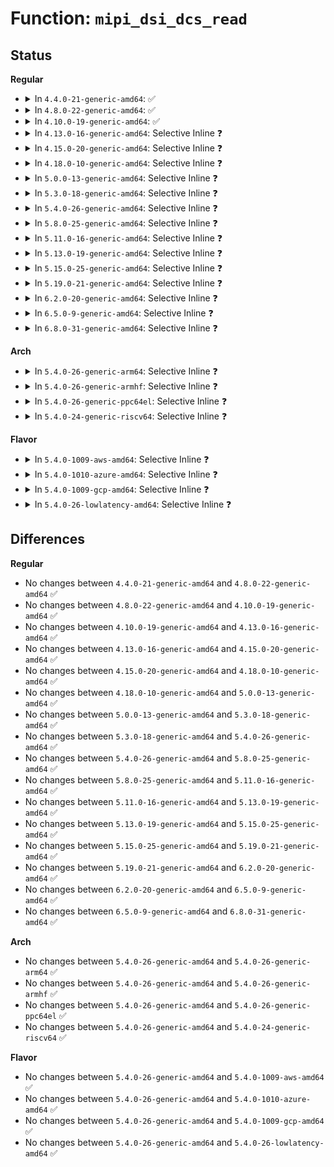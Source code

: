 # Function: <code>mipi_dsi_dcs_read</code>

## Status
<b>Regular</b>
<ul>
<li>
<details>
<summary>In <code>4.4.0-21-generic-amd64</code>: ✅</summary>

```c
ssize_t mipi_dsi_dcs_read(struct mipi_dsi_device * dsi, u8 cmd, void * data, size_t len)
```

```json
{
  "name": "mipi_dsi_dcs_read",
  "collision_type": "Unique Global",
  "inline_type": "No",
  "funcs": [
    {
      "addr": 18446744071584344784,
      "name": "mipi_dsi_dcs_read",
      "external": true,
      "loc": "drivers/gpu/drm/drm_mipi_dsi.c:576",
      "file": "drivers/gpu/drm/drm_mipi_dsi.c",
      "inline": "seen, unknown",
      "caller_inline": [],
      "caller_func": [
        "drivers/gpu/drm/drm_mipi_dsi.c:mipi_dsi_dcs_get_power_mode",
        "drivers/gpu/drm/drm_mipi_dsi.c:mipi_dsi_dcs_get_pixel_format"
      ]
    }
  ],
  "symbols": [
    {
      "addr": 18446744071584344784,
      "name": "mipi_dsi_dcs_read",
      "section": ".text",
      "bind": "STB_GLOBAL",
      "size": 115
    }
  ]
}
```
</details>
</li>
<li>
<details>
<summary>In <code>4.8.0-22-generic-amd64</code>: ✅</summary>

```c
ssize_t mipi_dsi_dcs_read(struct mipi_dsi_device * dsi, u8 cmd, void * data, size_t len)
```

```json
{
  "name": "mipi_dsi_dcs_read",
  "collision_type": "Unique Global",
  "inline_type": "No",
  "funcs": [
    {
      "addr": 18446744071585396640,
      "name": "mipi_dsi_dcs_read",
      "external": true,
      "loc": "drivers/gpu/drm/drm_mipi_dsi.c:733",
      "file": "drivers/gpu/drm/drm_mipi_dsi.c",
      "inline": "seen, unknown",
      "caller_inline": [],
      "caller_func": [
        "drivers/gpu/drm/drm_mipi_dsi.c:mipi_dsi_dcs_get_pixel_format",
        "drivers/gpu/drm/drm_mipi_dsi.c:mipi_dsi_dcs_get_power_mode"
      ]
    }
  ],
  "symbols": [
    {
      "addr": 18446744071585396640,
      "name": "mipi_dsi_dcs_read",
      "section": ".text",
      "bind": "STB_GLOBAL",
      "size": 115
    }
  ]
}
```
</details>
</li>
<li>
<details>
<summary>In <code>4.10.0-19-generic-amd64</code>: ✅</summary>

```c
ssize_t mipi_dsi_dcs_read(struct mipi_dsi_device * dsi, u8 cmd, void * data, size_t len)
```

```json
{
  "name": "mipi_dsi_dcs_read",
  "collision_type": "Unique Global",
  "inline_type": "No",
  "funcs": [
    {
      "addr": 18446744071585597552,
      "name": "mipi_dsi_dcs_read",
      "external": true,
      "loc": "drivers/gpu/drm/drm_mipi_dsi.c:733",
      "file": "drivers/gpu/drm/drm_mipi_dsi.c",
      "inline": "seen, unknown",
      "caller_inline": [],
      "caller_func": [
        "drivers/gpu/drm/drm_mipi_dsi.c:mipi_dsi_dcs_get_display_brightness",
        "drivers/gpu/drm/drm_mipi_dsi.c:mipi_dsi_dcs_get_pixel_format",
        "drivers/gpu/drm/drm_mipi_dsi.c:mipi_dsi_dcs_get_power_mode"
      ]
    }
  ],
  "symbols": [
    {
      "addr": 18446744071585597552,
      "name": "mipi_dsi_dcs_read",
      "section": ".text",
      "bind": "STB_GLOBAL",
      "size": 115
    }
  ]
}
```
</details>
</li>
<li>
<details>
<summary>In <code>4.13.0-16-generic-amd64</code>: Selective Inline ❓</summary>

```c
ssize_t mipi_dsi_dcs_read(struct mipi_dsi_device * dsi, u8 cmd, void * data, size_t len)
```

```json
{
  "name": "mipi_dsi_dcs_read",
  "collision_type": "Unique Global",
  "inline_type": "Selective",
  "funcs": [
    {
      "addr": 18446744071585681244,
      "name": "mipi_dsi_dcs_read",
      "external": true,
      "loc": "drivers/gpu/drm/drm_mipi_dsi.c:733",
      "file": "drivers/gpu/drm/drm_mipi_dsi.c",
      "inline": "not declared, inlined",
      "caller_inline": [
        "drivers/gpu/drm/drm_mipi_dsi.c:mipi_dsi_dcs_get_display_brightness",
        "drivers/gpu/drm/drm_mipi_dsi.c:mipi_dsi_dcs_get_pixel_format",
        "drivers/gpu/drm/drm_mipi_dsi.c:mipi_dsi_dcs_get_power_mode"
      ],
      "caller_func": []
    }
  ],
  "symbols": [
    {
      "addr": 18446744071585680768,
      "name": "mipi_dsi_dcs_read",
      "section": ".text",
      "bind": "STB_GLOBAL",
      "size": 120
    }
  ]
}
```
</details>
</li>
<li>
<details>
<summary>In <code>4.15.0-20-generic-amd64</code>: Selective Inline ❓</summary>

```c
ssize_t mipi_dsi_dcs_read(struct mipi_dsi_device * dsi, u8 cmd, void * data, size_t len)
```

```json
{
  "name": "mipi_dsi_dcs_read",
  "collision_type": "Unique Global",
  "inline_type": "Selective",
  "funcs": [
    {
      "addr": 18446744071586113468,
      "name": "mipi_dsi_dcs_read",
      "external": true,
      "loc": "drivers/gpu/drm/drm_mipi_dsi.c:733",
      "file": "drivers/gpu/drm/drm_mipi_dsi.c",
      "inline": "not declared, inlined",
      "caller_inline": [
        "drivers/gpu/drm/drm_mipi_dsi.c:mipi_dsi_dcs_get_display_brightness",
        "drivers/gpu/drm/drm_mipi_dsi.c:mipi_dsi_dcs_get_pixel_format",
        "drivers/gpu/drm/drm_mipi_dsi.c:mipi_dsi_dcs_get_power_mode"
      ],
      "caller_func": []
    }
  ],
  "symbols": [
    {
      "addr": 18446744071586112992,
      "name": "mipi_dsi_dcs_read",
      "section": ".text",
      "bind": "STB_GLOBAL",
      "size": 120
    }
  ]
}
```
</details>
</li>
<li>
<details>
<summary>In <code>4.18.0-10-generic-amd64</code>: Selective Inline ❓</summary>

```c
ssize_t mipi_dsi_dcs_read(struct mipi_dsi_device * dsi, u8 cmd, void * data, size_t len)
```

```json
{
  "name": "mipi_dsi_dcs_read",
  "collision_type": "Unique Global",
  "inline_type": "Selective",
  "funcs": [
    {
      "addr": 18446744071586361292,
      "name": "mipi_dsi_dcs_read",
      "external": true,
      "loc": "drivers/gpu/drm/drm_mipi_dsi.c:736",
      "file": "drivers/gpu/drm/drm_mipi_dsi.c",
      "inline": "not declared, inlined",
      "caller_inline": [
        "drivers/gpu/drm/drm_mipi_dsi.c:mipi_dsi_dcs_get_display_brightness",
        "drivers/gpu/drm/drm_mipi_dsi.c:mipi_dsi_dcs_get_pixel_format",
        "drivers/gpu/drm/drm_mipi_dsi.c:mipi_dsi_dcs_get_power_mode"
      ],
      "caller_func": []
    }
  ],
  "symbols": [
    {
      "addr": 18446744071586360816,
      "name": "mipi_dsi_dcs_read",
      "section": ".text",
      "bind": "STB_GLOBAL",
      "size": 120
    }
  ]
}
```
</details>
</li>
<li>
<details>
<summary>In <code>5.0.0-13-generic-amd64</code>: Selective Inline ❓</summary>

```c
ssize_t mipi_dsi_dcs_read(struct mipi_dsi_device * dsi, u8 cmd, void * data, size_t len)
```

```json
{
  "name": "mipi_dsi_dcs_read",
  "collision_type": "Unique Global",
  "inline_type": "Selective",
  "funcs": [
    {
      "addr": 18446744071586502540,
      "name": "mipi_dsi_dcs_read",
      "external": true,
      "loc": "drivers/gpu/drm/drm_mipi_dsi.c:738",
      "file": "drivers/gpu/drm/drm_mipi_dsi.c",
      "inline": "not declared, inlined",
      "caller_inline": [
        "drivers/gpu/drm/drm_mipi_dsi.c:mipi_dsi_dcs_get_display_brightness",
        "drivers/gpu/drm/drm_mipi_dsi.c:mipi_dsi_dcs_get_pixel_format",
        "drivers/gpu/drm/drm_mipi_dsi.c:mipi_dsi_dcs_get_power_mode"
      ],
      "caller_func": []
    }
  ],
  "symbols": [
    {
      "addr": 18446744071586502064,
      "name": "mipi_dsi_dcs_read",
      "section": ".text",
      "bind": "STB_GLOBAL",
      "size": 120
    }
  ]
}
```
</details>
</li>
<li>
<details>
<summary>In <code>5.3.0-18-generic-amd64</code>: Selective Inline ❓</summary>

```c
ssize_t mipi_dsi_dcs_read(struct mipi_dsi_device * dsi, u8 cmd, void * data, size_t len)
```

```json
{
  "name": "mipi_dsi_dcs_read",
  "collision_type": "Unique Global",
  "inline_type": "Selective",
  "funcs": [
    {
      "addr": 18446744071586747724,
      "name": "mipi_dsi_dcs_read",
      "external": true,
      "loc": "drivers/gpu/drm/drm_mipi_dsi.c:738",
      "file": "drivers/gpu/drm/drm_mipi_dsi.c",
      "inline": "not declared, inlined",
      "caller_inline": [
        "drivers/gpu/drm/drm_mipi_dsi.c:mipi_dsi_dcs_get_display_brightness",
        "drivers/gpu/drm/drm_mipi_dsi.c:mipi_dsi_dcs_get_pixel_format",
        "drivers/gpu/drm/drm_mipi_dsi.c:mipi_dsi_dcs_get_power_mode"
      ],
      "caller_func": []
    }
  ],
  "symbols": [
    {
      "addr": 18446744071586747248,
      "name": "mipi_dsi_dcs_read",
      "section": ".text",
      "bind": "STB_GLOBAL",
      "size": 120
    }
  ]
}
```
</details>
</li>
<li>
<details>
<summary>In <code>5.4.0-26-generic-amd64</code>: Selective Inline ❓</summary>

```c
ssize_t mipi_dsi_dcs_read(struct mipi_dsi_device * dsi, u8 cmd, void * data, size_t len)
```

```json
{
  "name": "mipi_dsi_dcs_read",
  "collision_type": "Unique Global",
  "inline_type": "Selective",
  "funcs": [
    {
      "addr": 18446744071586894156,
      "name": "mipi_dsi_dcs_read",
      "external": true,
      "loc": "drivers/gpu/drm/drm_mipi_dsi.c:733",
      "file": "drivers/gpu/drm/drm_mipi_dsi.c",
      "inline": "not declared, inlined",
      "caller_inline": [
        "drivers/gpu/drm/drm_mipi_dsi.c:mipi_dsi_dcs_get_display_brightness",
        "drivers/gpu/drm/drm_mipi_dsi.c:mipi_dsi_dcs_get_pixel_format",
        "drivers/gpu/drm/drm_mipi_dsi.c:mipi_dsi_dcs_get_power_mode"
      ],
      "caller_func": []
    }
  ],
  "symbols": [
    {
      "addr": 18446744071586893680,
      "name": "mipi_dsi_dcs_read",
      "section": ".text",
      "bind": "STB_GLOBAL",
      "size": 120
    }
  ]
}
```
</details>
</li>
<li>
<details>
<summary>In <code>5.8.0-25-generic-amd64</code>: Selective Inline ❓</summary>

```c
ssize_t mipi_dsi_dcs_read(struct mipi_dsi_device * dsi, u8 cmd, void * data, size_t len)
```

```json
{
  "name": "mipi_dsi_dcs_read",
  "collision_type": "Unique Global",
  "inline_type": "Selective",
  "funcs": [
    {
      "addr": 18446744071587704092,
      "name": "mipi_dsi_dcs_read",
      "external": true,
      "loc": "drivers/gpu/drm/drm_mipi_dsi.c:786",
      "file": "drivers/gpu/drm/drm_mipi_dsi.c",
      "inline": "not declared, inlined",
      "caller_inline": [
        "drivers/gpu/drm/drm_mipi_dsi.c:mipi_dsi_dcs_get_display_brightness",
        "drivers/gpu/drm/drm_mipi_dsi.c:mipi_dsi_dcs_get_pixel_format",
        "drivers/gpu/drm/drm_mipi_dsi.c:mipi_dsi_dcs_get_power_mode"
      ],
      "caller_func": []
    }
  ],
  "symbols": [
    {
      "addr": 18446744071587705376,
      "name": "mipi_dsi_dcs_read",
      "section": ".text",
      "bind": "STB_GLOBAL",
      "size": 166
    }
  ]
}
```
</details>
</li>
<li>
<details>
<summary>In <code>5.11.0-16-generic-amd64</code>: Selective Inline ❓</summary>

```c
ssize_t mipi_dsi_dcs_read(struct mipi_dsi_device * dsi, u8 cmd, void * data, size_t len)
```

```json
{
  "name": "mipi_dsi_dcs_read",
  "collision_type": "Unique Global",
  "inline_type": "Selective",
  "funcs": [
    {
      "addr": 18446744071587764348,
      "name": "mipi_dsi_dcs_read",
      "external": true,
      "loc": "drivers/gpu/drm/drm_mipi_dsi.c:785",
      "file": "drivers/gpu/drm/drm_mipi_dsi.c",
      "inline": "not declared, inlined",
      "caller_inline": [
        "drivers/gpu/drm/drm_mipi_dsi.c:mipi_dsi_dcs_get_display_brightness",
        "drivers/gpu/drm/drm_mipi_dsi.c:mipi_dsi_dcs_get_pixel_format",
        "drivers/gpu/drm/drm_mipi_dsi.c:mipi_dsi_dcs_get_power_mode"
      ],
      "caller_func": []
    }
  ],
  "symbols": [
    {
      "addr": 18446744071587765920,
      "name": "mipi_dsi_dcs_read",
      "section": ".text",
      "bind": "STB_GLOBAL",
      "size": 166
    }
  ]
}
```
</details>
</li>
<li>
<details>
<summary>In <code>5.13.0-19-generic-amd64</code>: Selective Inline ❓</summary>

```c
ssize_t mipi_dsi_dcs_read(struct mipi_dsi_device * dsi, u8 cmd, void * data, size_t len)
```

```json
{
  "name": "mipi_dsi_dcs_read",
  "collision_type": "Unique Global",
  "inline_type": "Selective",
  "funcs": [
    {
      "addr": 18446744071587643628,
      "name": "mipi_dsi_dcs_read",
      "external": true,
      "loc": "drivers/gpu/drm/drm_mipi_dsi.c:785",
      "file": "drivers/gpu/drm/drm_mipi_dsi.c",
      "inline": "not declared, inlined",
      "caller_inline": [
        "drivers/gpu/drm/drm_mipi_dsi.c:mipi_dsi_dcs_get_display_brightness",
        "drivers/gpu/drm/drm_mipi_dsi.c:mipi_dsi_dcs_get_pixel_format",
        "drivers/gpu/drm/drm_mipi_dsi.c:mipi_dsi_dcs_get_power_mode"
      ],
      "caller_func": []
    }
  ],
  "symbols": [
    {
      "addr": 18446744071587645200,
      "name": "mipi_dsi_dcs_read",
      "section": ".text",
      "bind": "STB_GLOBAL",
      "size": 166
    }
  ]
}
```
</details>
</li>
<li>
<details>
<summary>In <code>5.15.0-25-generic-amd64</code>: Selective Inline ❓</summary>

```c
ssize_t mipi_dsi_dcs_read(struct mipi_dsi_device * dsi, u8 cmd, void * data, size_t len)
```

```json
{
  "name": "mipi_dsi_dcs_read",
  "collision_type": "Unique Global",
  "inline_type": "Selective",
  "funcs": [
    {
      "addr": 18446744071588230188,
      "name": "mipi_dsi_dcs_read",
      "external": true,
      "loc": "drivers/gpu/drm/drm_mipi_dsi.c:785",
      "file": "drivers/gpu/drm/drm_mipi_dsi.c",
      "inline": "not declared, inlined",
      "caller_inline": [
        "drivers/gpu/drm/drm_mipi_dsi.c:mipi_dsi_dcs_get_display_brightness",
        "drivers/gpu/drm/drm_mipi_dsi.c:mipi_dsi_dcs_get_pixel_format",
        "drivers/gpu/drm/drm_mipi_dsi.c:mipi_dsi_dcs_get_power_mode"
      ],
      "caller_func": []
    }
  ],
  "symbols": [
    {
      "addr": 18446744071588231760,
      "name": "mipi_dsi_dcs_read",
      "section": ".text",
      "bind": "STB_GLOBAL",
      "size": 166
    }
  ]
}
```
</details>
</li>
<li>
<details>
<summary>In <code>5.19.0-21-generic-amd64</code>: Selective Inline ❓</summary>

```c
ssize_t mipi_dsi_dcs_read(struct mipi_dsi_device * dsi, u8 cmd, void * data, size_t len)
```

```json
{
  "name": "mipi_dsi_dcs_read",
  "collision_type": "Unique Global",
  "inline_type": "Selective",
  "funcs": [
    {
      "addr": 18446744071589616972,
      "name": "mipi_dsi_dcs_read",
      "external": true,
      "loc": "drivers/gpu/drm/drm_mipi_dsi.c:866",
      "file": "drivers/gpu/drm/drm_mipi_dsi.c",
      "inline": "not declared, inlined",
      "caller_inline": [
        "drivers/gpu/drm/drm_mipi_dsi.c:mipi_dsi_dcs_get_display_brightness",
        "drivers/gpu/drm/drm_mipi_dsi.c:mipi_dsi_dcs_get_pixel_format",
        "drivers/gpu/drm/drm_mipi_dsi.c:mipi_dsi_dcs_get_power_mode"
      ],
      "caller_func": []
    }
  ],
  "symbols": [
    {
      "addr": 18446744071589618832,
      "name": "mipi_dsi_dcs_read",
      "section": ".text",
      "bind": "STB_GLOBAL",
      "size": 173
    }
  ]
}
```
</details>
</li>
<li>
<details>
<summary>In <code>6.2.0-20-generic-amd64</code>: Selective Inline ❓</summary>

```c
ssize_t mipi_dsi_dcs_read(struct mipi_dsi_device * dsi, u8 cmd, void * data, size_t len)
```

```json
{
  "name": "mipi_dsi_dcs_read",
  "collision_type": "Unique Global",
  "inline_type": "Selective",
  "funcs": [
    {
      "addr": 18446744071591217671,
      "name": "mipi_dsi_dcs_read",
      "external": true,
      "loc": "drivers/gpu/drm/drm_mipi_dsi.c:867",
      "file": "drivers/gpu/drm/drm_mipi_dsi.c",
      "inline": "not declared, inlined",
      "caller_inline": [
        "drivers/gpu/drm/drm_mipi_dsi.c:mipi_dsi_dcs_get_display_brightness_large",
        "drivers/gpu/drm/drm_mipi_dsi.c:mipi_dsi_dcs_get_display_brightness",
        "drivers/gpu/drm/drm_mipi_dsi.c:mipi_dsi_dcs_get_pixel_format",
        "drivers/gpu/drm/drm_mipi_dsi.c:mipi_dsi_dcs_get_power_mode"
      ],
      "caller_func": []
    }
  ],
  "symbols": [
    {
      "addr": 18446744071591219568,
      "name": "mipi_dsi_dcs_read",
      "section": ".text",
      "bind": "STB_GLOBAL",
      "size": 173
    }
  ]
}
```
</details>
</li>
<li>
<details>
<summary>In <code>6.5.0-9-generic-amd64</code>: Selective Inline ❓</summary>

```c
ssize_t mipi_dsi_dcs_read(struct mipi_dsi_device * dsi, u8 cmd, void * data, size_t len)
```

```json
{
  "name": "mipi_dsi_dcs_read",
  "collision_type": "Unique Global",
  "inline_type": "Selective",
  "funcs": [
    {
      "addr": 18446744071591577063,
      "name": "mipi_dsi_dcs_read",
      "external": true,
      "loc": "drivers/gpu/drm/drm_mipi_dsi.c:867",
      "file": "drivers/gpu/drm/drm_mipi_dsi.c",
      "inline": "not declared, inlined",
      "caller_inline": [
        "drivers/gpu/drm/drm_mipi_dsi.c:mipi_dsi_dcs_get_display_brightness_large",
        "drivers/gpu/drm/drm_mipi_dsi.c:mipi_dsi_dcs_get_display_brightness",
        "drivers/gpu/drm/drm_mipi_dsi.c:mipi_dsi_dcs_get_pixel_format",
        "drivers/gpu/drm/drm_mipi_dsi.c:mipi_dsi_dcs_get_power_mode"
      ],
      "caller_func": []
    }
  ],
  "symbols": [
    {
      "addr": 18446744071591578976,
      "name": "mipi_dsi_dcs_read",
      "section": ".text",
      "bind": "STB_GLOBAL",
      "size": 173
    }
  ]
}
```
</details>
</li>
<li>
<details>
<summary>In <code>6.8.0-31-generic-amd64</code>: Selective Inline ❓</summary>

```c
ssize_t mipi_dsi_dcs_read(struct mipi_dsi_device * dsi, u8 cmd, void * data, size_t len)
```

```json
{
  "name": "mipi_dsi_dcs_read",
  "collision_type": "Unique Global",
  "inline_type": "Selective",
  "funcs": [
    {
      "addr": 18446744071592304743,
      "name": "mipi_dsi_dcs_read",
      "external": true,
      "loc": "drivers/gpu/drm/drm_mipi_dsi.c:881",
      "file": "drivers/gpu/drm/drm_mipi_dsi.c",
      "inline": "not declared, inlined",
      "caller_inline": [
        "drivers/gpu/drm/drm_mipi_dsi.c:mipi_dsi_dcs_get_display_brightness_large",
        "drivers/gpu/drm/drm_mipi_dsi.c:mipi_dsi_dcs_get_display_brightness",
        "drivers/gpu/drm/drm_mipi_dsi.c:mipi_dsi_dcs_get_pixel_format",
        "drivers/gpu/drm/drm_mipi_dsi.c:mipi_dsi_dcs_get_power_mode"
      ],
      "caller_func": []
    }
  ],
  "symbols": [
    {
      "addr": 18446744071592306432,
      "name": "mipi_dsi_dcs_read",
      "section": ".text",
      "bind": "STB_GLOBAL",
      "size": 173
    }
  ]
}
```
</details>
</li>
</ul>
<b>Arch</b>
<ul>
<li>
<details>
<summary>In <code>5.4.0-26-generic-arm64</code>: Selective Inline ❓</summary>

```c
ssize_t mipi_dsi_dcs_read(struct mipi_dsi_device * dsi, u8 cmd, void * data, size_t len)
```

```json
{
  "name": "mipi_dsi_dcs_read",
  "collision_type": "Unique Global",
  "inline_type": "Selective",
  "funcs": [
    {
      "addr": 18446603336499851928,
      "name": "mipi_dsi_dcs_read",
      "external": true,
      "loc": "drivers/gpu/drm/drm_mipi_dsi.c:733",
      "file": "drivers/gpu/drm/drm_mipi_dsi.c",
      "inline": "not declared, inlined",
      "caller_inline": [
        "drivers/gpu/drm/drm_mipi_dsi.c:mipi_dsi_dcs_get_display_brightness",
        "drivers/gpu/drm/drm_mipi_dsi.c:mipi_dsi_dcs_get_pixel_format",
        "drivers/gpu/drm/drm_mipi_dsi.c:mipi_dsi_dcs_get_power_mode"
      ],
      "caller_func": []
    }
  ],
  "symbols": [
    {
      "addr": 18446603336499851336,
      "name": "mipi_dsi_dcs_read",
      "section": ".text",
      "bind": "STB_GLOBAL",
      "size": 148
    }
  ]
}
```
</details>
</li>
<li>
<details>
<summary>In <code>5.4.0-26-generic-armhf</code>: Selective Inline ❓</summary>

```c
ssize_t mipi_dsi_dcs_read(struct mipi_dsi_device * dsi, u8 cmd, void * data, size_t len)
```

```json
{
  "name": "mipi_dsi_dcs_read",
  "collision_type": "Unique Global",
  "inline_type": "Selective",
  "funcs": [
    {
      "addr": 3232283904,
      "name": "mipi_dsi_dcs_read",
      "external": true,
      "loc": "drivers/gpu/drm/drm_mipi_dsi.c:733",
      "file": "drivers/gpu/drm/drm_mipi_dsi.c",
      "inline": "not declared, inlined",
      "caller_inline": [
        "drivers/gpu/drm/drm_mipi_dsi.c:mipi_dsi_dcs_get_display_brightness",
        "drivers/gpu/drm/drm_mipi_dsi.c:mipi_dsi_dcs_get_pixel_format",
        "drivers/gpu/drm/drm_mipi_dsi.c:mipi_dsi_dcs_get_power_mode"
      ],
      "caller_func": []
    }
  ],
  "symbols": [
    {
      "addr": 3232282508,
      "name": "mipi_dsi_dcs_read",
      "section": ".text",
      "bind": "STB_GLOBAL",
      "size": 140
    }
  ]
}
```
</details>
</li>
<li>
<details>
<summary>In <code>5.4.0-26-generic-ppc64el</code>: Selective Inline ❓</summary>

```c
ssize_t mipi_dsi_dcs_read(struct mipi_dsi_device * dsi, u8 cmd, void * data, size_t len)
```

```json
{
  "name": "mipi_dsi_dcs_read",
  "collision_type": "Unique Global",
  "inline_type": "Selective",
  "funcs": [
    {
      "addr": 13835058055293169308,
      "name": "mipi_dsi_dcs_read",
      "external": true,
      "loc": "drivers/gpu/drm/drm_mipi_dsi.c:733",
      "file": "drivers/gpu/drm/drm_mipi_dsi.c",
      "inline": "not declared, inlined",
      "caller_inline": [
        "drivers/gpu/drm/drm_mipi_dsi.c:mipi_dsi_dcs_get_display_brightness",
        "drivers/gpu/drm/drm_mipi_dsi.c:mipi_dsi_dcs_get_pixel_format",
        "drivers/gpu/drm/drm_mipi_dsi.c:mipi_dsi_dcs_get_power_mode"
      ],
      "caller_func": []
    }
  ],
  "symbols": [
    {
      "addr": 13835058055293167600,
      "name": "mipi_dsi_dcs_read",
      "section": ".text",
      "bind": "STB_GLOBAL",
      "size": 152
    }
  ]
}
```
</details>
</li>
<li>
<details>
<summary>In <code>5.4.0-24-generic-riscv64</code>: Selective Inline ❓</summary>

```c
ssize_t mipi_dsi_dcs_read(struct mipi_dsi_device * dsi, u8 cmd, void * data, size_t len)
```

```json
{
  "name": "mipi_dsi_dcs_read",
  "collision_type": "Unique Global",
  "inline_type": "Selective",
  "funcs": [
    {
      "addr": 18446743936276961726,
      "name": "mipi_dsi_dcs_read",
      "external": true,
      "loc": "drivers/gpu/drm/drm_mipi_dsi.c:733",
      "file": "drivers/gpu/drm/drm_mipi_dsi.c",
      "inline": "not declared, inlined",
      "caller_inline": [
        "drivers/gpu/drm/drm_mipi_dsi.c:mipi_dsi_dcs_get_display_brightness",
        "drivers/gpu/drm/drm_mipi_dsi.c:mipi_dsi_dcs_get_pixel_format",
        "drivers/gpu/drm/drm_mipi_dsi.c:mipi_dsi_dcs_get_power_mode"
      ],
      "caller_func": []
    }
  ],
  "symbols": [
    {
      "addr": 18446743936276960774,
      "name": "mipi_dsi_dcs_read",
      "section": ".text",
      "bind": "STB_GLOBAL",
      "size": 110
    }
  ]
}
```
</details>
</li>
</ul>
<b>Flavor</b>
<ul>
<li>
<details>
<summary>In <code>5.4.0-1009-aws-amd64</code>: Selective Inline ❓</summary>

```c
ssize_t mipi_dsi_dcs_read(struct mipi_dsi_device * dsi, u8 cmd, void * data, size_t len)
```

```json
{
  "name": "mipi_dsi_dcs_read",
  "collision_type": "Unique Global",
  "inline_type": "Selective",
  "funcs": [
    {
      "addr": 18446744071586651244,
      "name": "mipi_dsi_dcs_read",
      "external": true,
      "loc": "drivers/gpu/drm/drm_mipi_dsi.c:733",
      "file": "drivers/gpu/drm/drm_mipi_dsi.c",
      "inline": "not declared, inlined",
      "caller_inline": [
        "drivers/gpu/drm/drm_mipi_dsi.c:mipi_dsi_dcs_get_display_brightness",
        "drivers/gpu/drm/drm_mipi_dsi.c:mipi_dsi_dcs_get_pixel_format",
        "drivers/gpu/drm/drm_mipi_dsi.c:mipi_dsi_dcs_get_power_mode"
      ],
      "caller_func": []
    }
  ],
  "symbols": [
    {
      "addr": 18446744071586650768,
      "name": "mipi_dsi_dcs_read",
      "section": ".text",
      "bind": "STB_GLOBAL",
      "size": 120
    }
  ]
}
```
</details>
</li>
<li>
<details>
<summary>In <code>5.4.0-1010-azure-amd64</code>: Selective Inline ❓</summary>

```c
ssize_t mipi_dsi_dcs_read(struct mipi_dsi_device * dsi, u8 cmd, void * data, size_t len)
```

```json
{
  "name": "mipi_dsi_dcs_read",
  "collision_type": "Unique Global",
  "inline_type": "Selective",
  "funcs": [
    {
      "addr": 18446744071586519740,
      "name": "mipi_dsi_dcs_read",
      "external": true,
      "loc": "drivers/gpu/drm/drm_mipi_dsi.c:733",
      "file": "drivers/gpu/drm/drm_mipi_dsi.c",
      "inline": "not declared, inlined",
      "caller_inline": [
        "drivers/gpu/drm/drm_mipi_dsi.c:mipi_dsi_dcs_get_display_brightness",
        "drivers/gpu/drm/drm_mipi_dsi.c:mipi_dsi_dcs_get_pixel_format",
        "drivers/gpu/drm/drm_mipi_dsi.c:mipi_dsi_dcs_get_power_mode"
      ],
      "caller_func": []
    }
  ],
  "symbols": [
    {
      "addr": 18446744071586519264,
      "name": "mipi_dsi_dcs_read",
      "section": ".text",
      "bind": "STB_GLOBAL",
      "size": 120
    }
  ]
}
```
</details>
</li>
<li>
<details>
<summary>In <code>5.4.0-1009-gcp-amd64</code>: Selective Inline ❓</summary>

```c
ssize_t mipi_dsi_dcs_read(struct mipi_dsi_device * dsi, u8 cmd, void * data, size_t len)
```

```json
{
  "name": "mipi_dsi_dcs_read",
  "collision_type": "Unique Global",
  "inline_type": "Selective",
  "funcs": [
    {
      "addr": 18446744071586848716,
      "name": "mipi_dsi_dcs_read",
      "external": true,
      "loc": "drivers/gpu/drm/drm_mipi_dsi.c:733",
      "file": "drivers/gpu/drm/drm_mipi_dsi.c",
      "inline": "not declared, inlined",
      "caller_inline": [
        "drivers/gpu/drm/drm_mipi_dsi.c:mipi_dsi_dcs_get_display_brightness",
        "drivers/gpu/drm/drm_mipi_dsi.c:mipi_dsi_dcs_get_pixel_format",
        "drivers/gpu/drm/drm_mipi_dsi.c:mipi_dsi_dcs_get_power_mode"
      ],
      "caller_func": []
    }
  ],
  "symbols": [
    {
      "addr": 18446744071586848240,
      "name": "mipi_dsi_dcs_read",
      "section": ".text",
      "bind": "STB_GLOBAL",
      "size": 120
    }
  ]
}
```
</details>
</li>
<li>
<details>
<summary>In <code>5.4.0-26-lowlatency-amd64</code>: Selective Inline ❓</summary>

```c
ssize_t mipi_dsi_dcs_read(struct mipi_dsi_device * dsi, u8 cmd, void * data, size_t len)
```

```json
{
  "name": "mipi_dsi_dcs_read",
  "collision_type": "Unique Global",
  "inline_type": "Selective",
  "funcs": [
    {
      "addr": 18446744071586954828,
      "name": "mipi_dsi_dcs_read",
      "external": true,
      "loc": "drivers/gpu/drm/drm_mipi_dsi.c:733",
      "file": "drivers/gpu/drm/drm_mipi_dsi.c",
      "inline": "not declared, inlined",
      "caller_inline": [
        "drivers/gpu/drm/drm_mipi_dsi.c:mipi_dsi_dcs_get_display_brightness",
        "drivers/gpu/drm/drm_mipi_dsi.c:mipi_dsi_dcs_get_pixel_format",
        "drivers/gpu/drm/drm_mipi_dsi.c:mipi_dsi_dcs_get_power_mode"
      ],
      "caller_func": []
    }
  ],
  "symbols": [
    {
      "addr": 18446744071586954352,
      "name": "mipi_dsi_dcs_read",
      "section": ".text",
      "bind": "STB_GLOBAL",
      "size": 120
    }
  ]
}
```
</details>
</li>
</ul>

## Differences
<b>Regular</b>
<ul>
<li>
No changes between <code>4.4.0-21-generic-amd64</code> and <code>4.8.0-22-generic-amd64</code> ✅
</li>
<li>
No changes between <code>4.8.0-22-generic-amd64</code> and <code>4.10.0-19-generic-amd64</code> ✅
</li>
<li>
No changes between <code>4.10.0-19-generic-amd64</code> and <code>4.13.0-16-generic-amd64</code> ✅
</li>
<li>
No changes between <code>4.13.0-16-generic-amd64</code> and <code>4.15.0-20-generic-amd64</code> ✅
</li>
<li>
No changes between <code>4.15.0-20-generic-amd64</code> and <code>4.18.0-10-generic-amd64</code> ✅
</li>
<li>
No changes between <code>4.18.0-10-generic-amd64</code> and <code>5.0.0-13-generic-amd64</code> ✅
</li>
<li>
No changes between <code>5.0.0-13-generic-amd64</code> and <code>5.3.0-18-generic-amd64</code> ✅
</li>
<li>
No changes between <code>5.3.0-18-generic-amd64</code> and <code>5.4.0-26-generic-amd64</code> ✅
</li>
<li>
No changes between <code>5.4.0-26-generic-amd64</code> and <code>5.8.0-25-generic-amd64</code> ✅
</li>
<li>
No changes between <code>5.8.0-25-generic-amd64</code> and <code>5.11.0-16-generic-amd64</code> ✅
</li>
<li>
No changes between <code>5.11.0-16-generic-amd64</code> and <code>5.13.0-19-generic-amd64</code> ✅
</li>
<li>
No changes between <code>5.13.0-19-generic-amd64</code> and <code>5.15.0-25-generic-amd64</code> ✅
</li>
<li>
No changes between <code>5.15.0-25-generic-amd64</code> and <code>5.19.0-21-generic-amd64</code> ✅
</li>
<li>
No changes between <code>5.19.0-21-generic-amd64</code> and <code>6.2.0-20-generic-amd64</code> ✅
</li>
<li>
No changes between <code>6.2.0-20-generic-amd64</code> and <code>6.5.0-9-generic-amd64</code> ✅
</li>
<li>
No changes between <code>6.5.0-9-generic-amd64</code> and <code>6.8.0-31-generic-amd64</code> ✅
</li>
</ul>
<b>Arch</b>
<ul>
<li>
No changes between <code>5.4.0-26-generic-amd64</code> and <code>5.4.0-26-generic-arm64</code> ✅
</li>
<li>
No changes between <code>5.4.0-26-generic-amd64</code> and <code>5.4.0-26-generic-armhf</code> ✅
</li>
<li>
No changes between <code>5.4.0-26-generic-amd64</code> and <code>5.4.0-26-generic-ppc64el</code> ✅
</li>
<li>
No changes between <code>5.4.0-26-generic-amd64</code> and <code>5.4.0-24-generic-riscv64</code> ✅
</li>
</ul>
<b>Flavor</b>
<ul>
<li>
No changes between <code>5.4.0-26-generic-amd64</code> and <code>5.4.0-1009-aws-amd64</code> ✅
</li>
<li>
No changes between <code>5.4.0-26-generic-amd64</code> and <code>5.4.0-1010-azure-amd64</code> ✅
</li>
<li>
No changes between <code>5.4.0-26-generic-amd64</code> and <code>5.4.0-1009-gcp-amd64</code> ✅
</li>
<li>
No changes between <code>5.4.0-26-generic-amd64</code> and <code>5.4.0-26-lowlatency-amd64</code> ✅
</li>
</ul>
